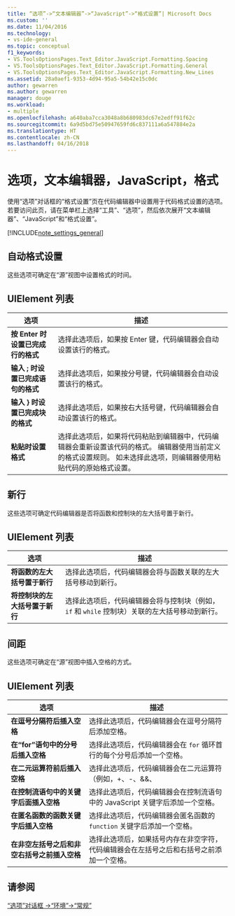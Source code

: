 ```yaml
---
title: “选项”->“文本编辑器”->“JavaScript”->“格式设置”| Microsoft Docs
ms.custom: ''
ms.date: 11/04/2016
ms.technology:
- vs-ide-general
ms.topic: conceptual
f1_keywords:
- VS.ToolsOptionsPages.Text_Editor.JavaScript.Formatting.Spacing
- VS.ToolsOptionsPages.Text_Editor.JavaScript.Formatting.General
- VS.ToolsOptionsPages.Text_Editor.JavaScript.Formatting.New_Lines
ms.assetid: 28a0aef1-9353-4d94-95a5-54b42e15c0dc
author: gewarren
ms.author: gewarren
manager: douge
ms.workload:
- multiple
ms.openlocfilehash: a640aba7cca3048a8b680983dc67e2edff91f62c
ms.sourcegitcommit: 6a9d5bd75e50947659fd6c837111a6a547884e2a
ms.translationtype: HT
ms.contentlocale: zh-CN
ms.lasthandoff: 04/16/2018
---
```

# <a name="options-text-editor-javascript-formatting"></a>选项，文本编辑器，JavaScript，格式
使用“选项”对话框的“格式设置”页在代码编辑器中设置用于代码格式设置的选项。 若要访问此页，请在菜单栏上选择“工具”、“选项”，然后依次展开“文本编辑器”、“JavaScript”和“格式设置”。  
  
[!INCLUDE[note_settings_general](../../data-tools/includes/note_settings_general_md.md)]  
  
## <a name="automatic-formatting"></a>自动格式设置  
 这些选项可确定在“源”视图中设置格式的时间。  
  
## <a name="uielement-list"></a>UIElement 列表  
  
|选项|描述|  
|------------|-----------------|  
|**按 Enter 时设置已完成行的格式**|选择此选项后，如果按 Enter 键，代码编辑器会自动设置该行的格式。|  
|**输入 ; 时设置已完成语句的格式**|选择此选项后，如果按分号键，代码编辑器会自动设置该行的格式。|  
|**输入 } 时设置已完成块的格式**|选择此选项后，如果按右大括号键，代码编辑器会自动设置该行的格式。|  
|**粘贴时设置格式**|选择此选项后，如果将代码粘贴到编辑器中，代码编辑器会重新设置该代码的格式。 编辑器使用当前定义的格式设置规则。 如未选择此选项，则编辑器使用粘贴代码的原始格式设置。|  
  
## <a name="new-lines"></a>新行  
 这些选项可确定代码编辑器是否将函数和控制块的左大括号置于新行。  
  
## <a name="uielement-list"></a>UIElement 列表  
  
|选项|描述|  
|------------|-----------------|  
|**将函数的左大括号置于新行**|选择此选项后，代码编辑器会将与函数关联的左大括号移动到新行。|  
|**将控制块的左大括号置于新行**|选择此选项后，代码编辑器会将与控制块（例如，`if` 和 `while` 控制块）关联的左大括号移动到新行。|  
  
## <a name="spacing"></a>间距  
 这些选项可确定在“源”视图中插入空格的方式。  
  
## <a name="uielement-list"></a>UIElement 列表  
  
|选项|描述|  
|------------|-----------------|  
|**在逗号分隔符后插入空格**|选择此选项后，代码编辑器会在逗号分隔符后添加空格。|  
|**在“for”语句中的分号后插入空格**|选择此选项后，代码编辑器会在 `for` 循环首行的每个分号后添加一个空格。|  
|**在二元运算符前后插入空格**|选择此选项后，代码编辑器会在二元运算符（例如，+、-、&&、||）前后各添加一个空格。|  
|**在控制流语句中的关键字后面插入空格**|选择此选项后，代码编辑器会在控制流语句中的 JavaScript 关键字后添加一个空格。|  
|**在匿名函数的函数关键字后插入空格**|选择此选项后，代码编辑器会匿名函数的 `function` 关键字后添加一个空格。|  
|**在非空左括号之后和非空右括号之前插入空格**|选择此选项后，如果括号内存在非空字符，代码编辑器会在左括号之后和右括号之前添加一个空格。|  
  
## <a name="see-also"></a>请参阅  
 [“选项”对话框 ->“环境”->“常规”](../../ide/reference/general-environment-options-dialog-box.md)